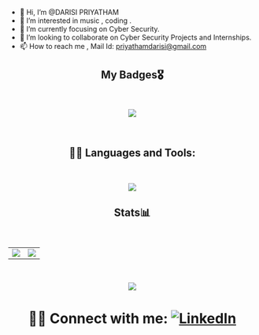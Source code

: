- 👋 Hi, I’m @DARISI PRIYATHAM
- 👀 I’m interested in music , coding .
- 🌱 I’m currently focusing on Cyber Security.
- 💞️ I’m looking to collaborate on Cyber Security Projects and Internships.
- 📫 How to reach me , Mail Id: priyathamdarisi@gmail.com

<h2 align="center">My Badges🎖️</h2>
<br />
<p align="center"><a href="https://holopin.io/@d_p"><img src = "https://holopin.io/api/user/board?user=d_p"></a></p>
<br>

<h2 align="center"> 👨‍💻 Languages and Tools:</h2>
<br />
<p align="center">
  <a href="https://skillicons.dev">
    <img src="https://skillicons.dev/icons?i=arduino,bootstrap,c,cpp,css,discord,django,figma,firebase,flask,gcp,git,github,go,html,java,javascript,linux,mongodb,mysql,nodejs,postgres,powershell,python,tailwind,vercel,vscode,&perline=9" />
  </a>
</p>

<h2 align="center">Stats📊</h2>
<br />
<table align="center" style="border: none;">
  <tr>
    <td align="center">
      <a href="https://stats.quine.sh/DPRIYATHAM/github?theme=dark">
        <img src="https://stats.quine.sh/DPRIYATHAM/github?theme=dark">
      </a>
    </td>
    <td align="center">
      <a href="https://github-readme-streak-stats.herokuapp.com/?user=DPRIYATHAM">
        <img src="https://github-readme-streak-stats.herokuapp.com/?user=DPRIYATHAM">
      </a>
    </td>
  </tr>
  </table>
  <br>
  <p align="center">
      <a href="https://github-readme-stats.dexters-hub.vercel.app/api/top-langs/?username=DPRIYATHAM&langs_count=5&layout=compact">
        <img src="https://github-readme-stats.dexters-hub.vercel.app/api/top-langs/?username=DPRIYATHAM&langs_count=5&layout=compact&theme=material-palenight">
      </a>
  </p>


<h1 align="center"> 🙋‍♂️ Connect with me: <a href="https://www.linkedin.com/in/darisipriyatham/"><img alt="LinkedIn" title="LinkedIn" src="https://img.shields.io/badge/-LinkedIn-0077B5?style=for-the-badge&logo=linkedin&logoColor=white"/></a>
</h1>
